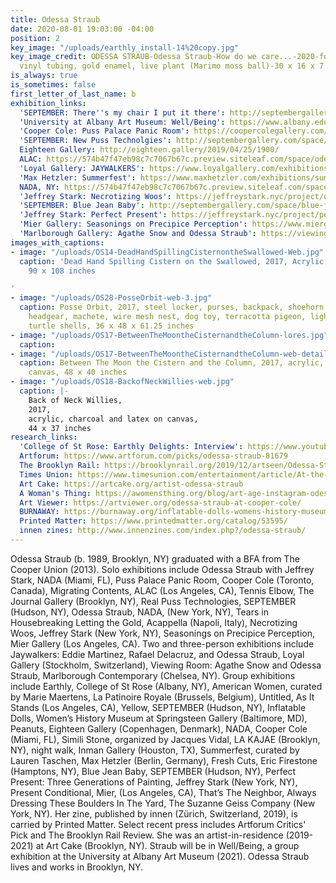 ```yaml
---
title: Odessa Straub
date: 2020-08-01 19:03:00 -04:00
position: 2
key_image: "/uploads/earthly_install-14%20copy.jpg"
key_image_credit: ODESSA STRAUB-Odessa Straub-How do we care...-2020-found objects,
  vinyl tubing, gold enamel, live plant (Marimo moss ball)-30 x 16 x 7 inches
is_always: true
is_sometimes: false
first_letter_of_last_name: b
exhibition_links:
  'SEPTEMBER: There''s my chair I put it there': http://septembergallery.com/space/odessa-straub.html
  'University at Albany Art Museum: Well/Being': https://www.albany.edu/university-art-museum/exhibitions/wellbeing
  'Cooper Cole: Puss Palace Panic Room': https://coopercolegallery.com/exhibition/2019-odessa-straub-puss-palace-panic-room/
  'SEPTEMBER: New Puss Technolgies': http://septembergallery.com/space/real-puss-technologies.html
  Eighteen Gallery: http://eighteen.gallery/2019/04/25/1900/
  ALAC: https://574b47f47eb98c7c7067b67c.preview.siteleaf.com/space/odessa-straub-at-alac.html
  'Loyal Gallery: JAYWALKERS': https://www.loyalgallery.com/exhibitions/jaywalkers/
  'Max Hetzler: Summerfest': https://www.maxhetzler.com/exhibitions/summerfest-2017-curated-lauren-taschenlouise-bonnet-celeste-dupuy-spencer-aaron-garber-maikovska-oliver-osborne-walter-price-ode/press-en/
  NADA, NY: https://574b47f47eb98c7c7067b67c.preview.siteleaf.com/space/nada.html
  'Jeffrey Stark: Necrotizing Woos': https://jeffreystark.nyc/project/odessa_straub-2/
  'SEPTEMBER: Blue Jean Baby': http://septembergallery.com/space/blue-jean-baby.html
  'Jeffrey Stark: Perfect Present': https://jeffreystark.nyc/project/perfect-present/
  'Mier Gallery: Seasonings on Precipice Perception': https://www.miergallery.com/exhibitions/odessa-straub2
  'Marlborough Gallery: Agathe Snow and Odessa Straub': https://viewingroom.xyz/exhibitions/agathe-snow-and-odessa-straub/
images_with_captions:
- image: "/uploads/OS14-DeadHandSpillingCisternontheSwallowed-Web.jpg"
  caption: 'Dead Hand Spilling Cistern on the Swallowed, 2017, Acrylic, dye, enamel,
    90 x 108 inches

'
- image: "/uploads/OS28-PosseOrbit-web-3.jpg"
  caption: Posse Orbit, 2017, steel locker, purses, backpack, shoehorn, hanger, boxing
    headgear, machete, wire mesh nest, dog toy, terracotta pigeon, lightbulb cage,
    turtle shells, 36 x 48 x 61.25 inches
- image: "/uploads/OS17-BetweenTheMoontheCisternandtheColumn-lores.jpg"
  caption: 
- image: "/uploads/OS17-BetweenTheMoontheCisternandtheColumn-web-detail.jpg"
  caption: Between The Moon the Cistern and the Column, 2017, acrylic, wool, fur on
    canvas, 48 x 40 inches
- image: "/uploads/OS18-BackofNeckWillies-web.jpg"
  caption: |-
    Back of Neck Willies,
    2017,
    acrylic, charcoal and latex on canvas,
    44 x 37 inches
research_links:
  'College of St Rose: Earthly Delights: Interview': https://www.youtube.com/watch?v=mt3PLtq0GVI
  Artforum: https://www.artforum.com/picks/odessa-straub-81679
  The Brooklyn Rail: https://brooklynrail.org/2019/12/artseen/Odessa-StraubTheres-my-chair-I-put-it-there
  Times Union: https://www.timesunion.com/entertainment/article/At-the-Massry-exhibit-s-art-imitates-life-15913634.php
  Art Cake: https://artcake.org/artist-odessa-straub
  A Woman's Thing: https://awomensthing.org/blog/art-age-instagram-odessa-straub/
  Art Viewer: https://artviewer.org/odessa-straub-at-cooper-cole/
  BURNAWAY: https://burnaway.org/inflatable-dolls-womens-history-museum-at-springsteen-gallery/
  Printed Matter: https://www.printedmatter.org/catalog/53595/
  innen zines: http://www.innenzines.com/index.php?/odessa-straub/
---
```


Odessa Straub (b. 1989, Brooklyn, NY) graduated with a BFA from The Cooper Union (2013). Solo exhibitions include Odessa Straub with Jeffrey Stark, NADA (Miami, FL), Puss Palace Panic Room, Cooper Cole (Toronto, Canada), Migrating Contents, ALAC (Los Angeles, CA), Tennis Elbow, The Journal Gallery (Brooklyn, NY), Real Puss Technologies, SEPTEMBER (Hudson, NY), Odessa Straub, NADA, (New York, NY), Tears in Housebreaking Letting the Gold, Acappella (Napoli, Italy), Necrotizing Woos, Jeffrey Stark (New York, NY), Seasonings on Precipice Perception, Mier Gallery (Los Angeles, CA). Two and three-person exhibitions include Jaywalkers: Eddie Martinez, Rafael Delacruz, and Odessa Straub, Loyal Gallery (Stockholm, Switzerland), Viewing Room: Agathe Snow and Odessa Straub, Marlborough Contemporary (Chelsea, NY). Group exhibitions include Earthly, College of St Rose (Albany, NY), American Women, curated by Marie Maertens, La Patinoire Royale (Brussels, Belgium), Untitled, As It Stands (Los Angeles, CA), Yellow, SEPTEMBER (Hudson, NY), Inflatable Dolls, Women’s History Museum at Springsteen Gallery (Baltimore, MD), Peanuts, Eighteen Gallery (Copenhagen, Denmark), NADA, Cooper Cole (Miami, FL), Simili Stone, organized by Jacques Vidal, LA KAJAE (Brooklyn, NY), night walk, Inman Gallery (Houston, TX), Summerfest, curated by Lauren Taschen, Max Hetzler (Berlin, Germany), Fresh Cuts, Eric Firestone (Hamptons, NY), Blue Jean Baby, SEPTEMBER (Hudson, NY), Perfect Present: Three Generations of Painting, Jeffrey Stark (New York, NY), Present Conditional, Mier, (Los Angeles, CA), That’s The Neighbor, Always Dressing These Boulders In The Yard, The Suzanne Geiss Company (New York, NY). Her zine, published by innen (Zürich, Switzerland, 2019), is carried by Printed Matter. Select recent press includes Artforum Critics' Pick and The Brooklyn Rail Review. She was an artist-in-residence (2019-2021) at Art Cake (Brooklyn, NY). Straub will be in Well/Being, a group exhibition at the University at Albany Art Museum (2021). Odessa Straub lives and works in Brooklyn, NY.